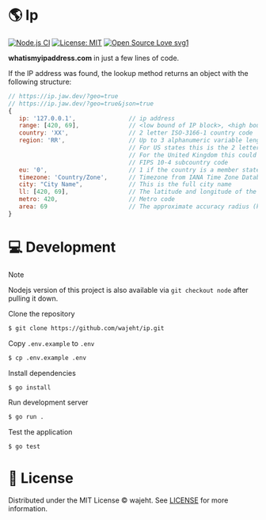 # 🌎 Ip

[![Node.js CI](https://github.com/wajeht/ip/actions/workflows/ci.yml/badge.svg?branch=main)](https://github.com/wajeht/ip/actions/workflows/ci.yml) [![License: MIT](https://img.shields.io/badge/License-MIT-blue.svg)](https://github.com/wajeht/ip/blob/main/LICENSE) [![Open Source Love svg1](https://badges.frapsoft.com/os/v1/open-source.svg?v=103)](https://github.com/wajeht/ip)

**whatismyipaddress.com** in just a few lines of code.

If the IP address was found, the lookup method returns an object with the following structure:

```javascript
// https://ip.jaw.dev/?geo=true
// https://ip.jaw.dev/?geo=true&json=true
{
   ip: '127.0.0.1',               // ip address
   range: [420, 69],              // <low bound of IP block>, <high bound of IP block>
   country: 'XX',                 // 2 letter ISO-3166-1 country code
   region: 'RR',                  // Up to 3 alphanumeric variable length characters as ISO 3166-2 code
                                  // For US states this is the 2 letter state
                                  // For the United Kingdom this could be ENG as a country like “England
                                  // FIPS 10-4 subcountry code
   eu: '0',                       // 1 if the country is a member state of the European Union, 0 otherwise.
   timezone: 'Country/Zone',      // Timezone from IANA Time Zone Database
   city: "City Name",             // This is the full city name
   ll: [420, 69],                 // The latitude and longitude of the city
   metro: 420,                    // Metro code
   area: 69                       // The approximate accuracy radius (km), around the latitude and longitude
}
```

# 💻 Development

> [!NOTE]
> Nodejs version of this project is also available via `git checkout node` after pulling it down.

Clone the repository

```bash
$ git clone https://github.com/wajeht/ip.git
```

Copy `.env.example` to `.env`

```bash
$ cp .env.example .env
```

Install dependencies

```bash
$ go install
```

Run development server

```bash
$ go run .
```

Test the application

```bash
$ go test
```

# 📜 License

Distributed under the MIT License © wajeht. See [LICENSE](./LICENSE) for more information.
